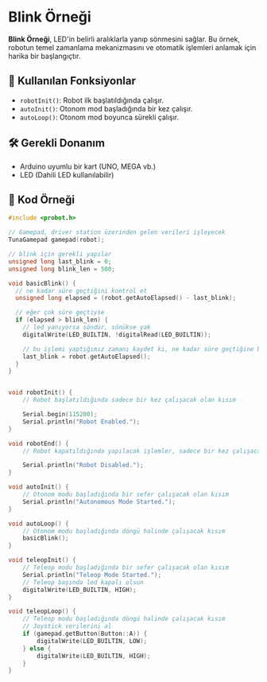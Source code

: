# Blink Örneği

**Blink Örneği**, LED'in belirli aralıklarla yanıp sönmesini sağlar. Bu örnek, robotun temel zamanlama mekanizmasını ve otomatik işlemleri anlamak için harika bir başlangıçtır.

## 🚦 **Kullanılan Fonksiyonlar**
- `robotInit()`: Robot ilk başlatıldığında çalışır.
- `autoInit()`: Otonom mod başladığında bir kez çalışır.
- `autoLoop()`: Otonom mod boyunca sürekli çalışır.

## 🛠️ **Gerekli Donanım**
- Arduino uyumlu bir kart (UNO, MEGA vb.)
- LED (Dahili LED kullanılabilir)

## 📑 **Kod Örneği**

```cpp
#include <probot.h>

// Gamepad, driver station üzerinden gelen verileri işleyecek
TunaGamepad gamepad(robot);

// blink için gerekli yapılar
unsigned long last_blink = 0;
unsigned long blink_len = 500;

void basicBlink() {
  // ne kadar süre geçtiğini kontrol et
  unsigned long elapsed = (robot.getAutoElapsed() - last_blink);

  // eğer çok süre geçtiyse
  if (elapsed > blink_len) {
    // led yanıyorsa söndür, sönükse yak
    digitalWrite(LED_BUILTIN, !digitalRead(LED_BUILTIN));

    // bu işlemi yaptığımız zamanı kaydet ki, ne kadar süre geçtiğine bakabilelim
    last_blink = robot.getAutoElapsed();
  }
}


void robotInit() {
    // Robot başlatıldığında sadece bir kez çalışacak olan kısım

    Serial.begin(115200);
    Serial.println("Robot Enabled.");
}

void robotEnd() {
    // Robot kapatıldığında yapılacak işlemler, sadece bir kez çalışacak

    Serial.println("Robot Disabled.");
}

void autoInit() {
    // Otonom modu başladığında bir sefer çalışacak olan kısım
    Serial.println("Autonomous Mode Started."); 
}

void autoLoop() {
    // Otonom modu başladığında döngü halinde çalışacak kısım
    basicBlink();
}

void teleopInit() {
    // Teleop modu başladığında bir sefer çalışacak olan kısım
    Serial.println("Teleop Mode Started."); 
    // Teleop başında led kapalı olsun
    digitalWrite(LED_BUILTIN, HIGH); 
}

void teleopLoop() {
    // Teleop modu başladığında döngü halinde çalışacak kısım
    // Joystick verilerini al
    if (gamepad.getButton(Button::A)) {
        digitalWrite(LED_BUILTIN, LOW); 
    } else {
        digitalWrite(LED_BUILTIN, HIGH);
    }
}
```
